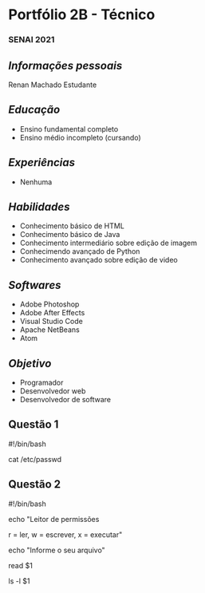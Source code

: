 # Portfólio 2B - Técnico
### SENAI 2021

## <i><b>Informações pessoais</b></i>

Renan Machado
Estudante

## <i><b>Educação</b></i>

- Ensino fundamental completo
- Ensino médio incompleto (cursando)

## <i><b>Experiências</b></i>

- Nenhuma

## <i><b>Habilidades</b></i>

- Conhecimento básico de HTML
- Conhecimento básico de Java
- Conhecimento intermediário sobre edição de imagem
- Conhecimendo avançado de Python
- Conhecimento avançado sobre edição de video

## <i><b>Softwares</b></i>

- Adobe Photoshop
- Adobe After Effects
- Visual Studio Code
- Apache NetBeans
- Atom

## <i><b>Objetivo </b></i>

- Programador
- Desenvolvedor web
- Desenvolvedor de software

## Questão 1


#!/bin/bash

cat /etc/passwd

## Questão 2


#!/bin/bash

echo "Leitor de permissões

r = ler, w = escrever, x = executar"


echo "Informe o seu arquivo"

read $1

ls -l $1

